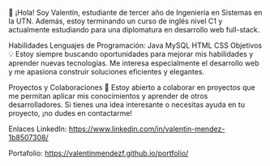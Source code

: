 
👋 ¡Hola! Soy Valentín, estudiante de tercer año de Ingeniería en Sistemas en la UTN. 
    Además, estoy terminando un curso de inglés nivel C1 y actualmente estudiando para una diplomatura en desarrollo web full-stack.

Habilidades
Lenguajes de Programación:
Java
MySQL
HTML
CSS
Objetivos
💡 Estoy siempre buscando oportunidades para mejorar mis habilidades y aprender nuevas tecnologías. Me interesa especialmente el desarrollo web y me apasiona construir soluciones eficientes y elegantes.

Proyectos y Colaboraciones
🔧 Estoy abierto a colaborar en proyectos que me permitan aplicar mis conocimientos y aprender de otros desarrolladores. Si tienes una idea interesante o necesitas ayuda en tu proyecto, ¡no dudes en contactarme!

Enlaces
LinkedIn: https://www.linkedin.com/in/valentin-mendez-1b8507308/

Portafolio: https://valentinmendezf.github.io/portfolio/


